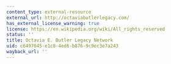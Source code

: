 ```yaml
---
content_type: external-resource
external_url: http://octaviabutlerlegacy.com/
has_external_license_warning: true
license: https://en.wikipedia.org/wiki/All_rights_reserved
status: ''
title: Octavia E. Butler Legacy Network
uid: c6497045-e1c8-4ed6-b876-9c9ec3e7a243
wayback_url: ''
---
```

